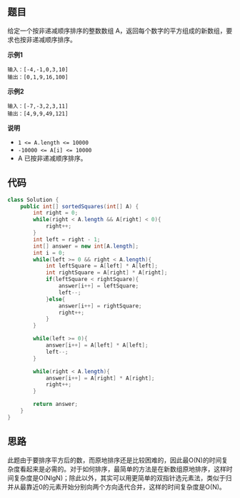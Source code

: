 ## 题目
给定一个按非递减顺序排序的整数数组 A，返回每个数字的平方组成的新数组，要求也按非递减顺序排序。

**示例1**
```
输入：[-4,-1,0,3,10]
输出：[0,1,9,16,100]
```

**示例2**
```
输入：[-7,-3,2,3,11]
输出：[4,9,9,49,121]
```

**说明**
* `1 <= A.length <= 10000`
* `-10000 <= A[i] <= 10000`
* A 已按非递减顺序排序。

## 代码
```JAVA
class Solution {
    public int[] sortedSquares(int[] A) {
        int right = 0;
        while(right < A.length && A[right] < 0){
            right++;
        }
        int left = right - 1;
        int[] answer = new int[A.length];
        int i = 0;
        while(left >= 0 && right < A.length){
            int leftSquare = A[left] * A[left];
            int rightSquare = A[right] * A[right];
            if(leftSquare < rightSquare){
                answer[i++] = leftSquare;
                left--;
            }else{
                answer[i++] = rightSquare;
                right++;
            }
        }

        while(left >= 0){
            answer[i++] = A[left] * A[left];
            left--;
        }

        while(right < A.length){
            answer[i++] = A[right] * A[right];
            right++;
        }

        return answer;
    }
}
```

## 思路

此题由于要排序平方后的数，而原地排序还是比较困难的，因此最O(N)的时间复杂度看起来是必需的。对于如何排序，最简单的方法是在新数组原地排序，这样时间复杂度是O(NlgN)；除此以外，其实可以用更简单的双指针选元素法，类似于归并从最靠近0的元素开始分别向两个方向迭代合并，这样的时间复杂度是O(N)。